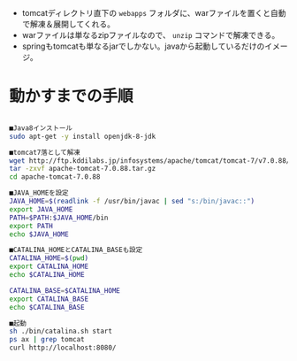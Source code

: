 
* tomcatディレクトリ直下の `webapps` フォルダに、warファイルを置くと自動で解凍＆展開してくれる。
* warファイルは単なるzipファイルなので、 `unzip` コマンドで解凍できる。
* springもtomcatも単なるjarでしかない。javaから起動しているだけのイメージ。


# 動かすまでの手順

```bash

■Java8インストール
sudo apt-get -y install openjdk-8-jdk

■tomcat7落として解凍
wget http://ftp.kddilabs.jp/infosystems/apache/tomcat/tomcat-7/v7.0.88/bin/apache-tomcat-7.0.88.tar.gz
tar -zxvf apache-tomcat-7.0.88.tar.gz
cd apache-tomcat-7.0.88

■JAVA_HOMEを設定
JAVA_HOME=$(readlink -f /usr/bin/javac | sed "s:/bin/javac::")
export JAVA_HOME
PATH=$PATH:$JAVA_HOME/bin
export PATH
echo $JAVA_HOME

■CATALINA_HOMEとCATALINA_BASEも設定
CATALINA_HOME=$(pwd)
export CATALINA_HOME
echo $CATALINA_HOME

CATALINA_BASE=$CATALINA_HOME
export CATALINA_BASE
echo $CATALINA_BASE

■起動
sh ./bin/catalina.sh start
ps ax | grep tomcat
curl http://localhost:8080/

```

